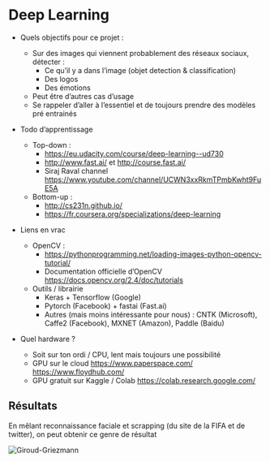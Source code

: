 # Deep Learning



*	Quels objectifs pour ce projet : 
    *	Sur des images qui viennent probablement des réseaux sociaux, détecter : 
        *	Ce qu’il y a dans l’image (objet detection & classification)
        *	Des logos 
        *	Des émotions
    *	Peut être d’autres cas d’usage
    *	Se rappeler d’aller à l’essentiel et de toujours prendre des modèles pré entrainés

*	Todo d’apprentissage 
    *	Top-down : 
        *	https://eu.udacity.com/course/deep-learning--ud730 
        *	http://www.fast.ai/  et http://course.fast.ai/
        *	Siraj Raval channel https://www.youtube.com/channel/UCWN3xxRkmTPmbKwht9FuE5A 
    *	Bottom-up : 
        *	http://cs231n.github.io/ 
        *	https://fr.coursera.org/specializations/deep-learning 

*	Liens en vrac 
    *	OpenCV : 
        *	https://pythonprogramming.net/loading-images-python-opencv-tutorial/ 
        *	Documentation officielle d’OpenCV https://docs.opencv.org/2.4/doc/tutorials 
    *	Outils / librairie 
        *	Keras + Tensorflow (Google)
        *	Pytorch (Facebook) + fastai (Fast.ai)
        *	Autres (mais moins intéressante pour nous) : CNTK (Microsoft), Caffe2 (Facebook), MXNET (Amazon), Paddle (Baidu)

*	Quel hardware ? 
    *	Soit sur ton ordi / CPU, lent mais toujours une possibilité
    *	GPU sur le cloud https://www.paperspace.com/ https://www.floydhub.com/ 
    *	GPU gratuit sur Kaggle / Colab https://colab.research.google.com/ 

## Résultats

En mêlant reconnaissance faciale et scrapping (du site de la FIFA et de twitter), on peut obtenir ce genre de résultat

![Giroud-Griezmann](Giroud_Griezmann.jpg?raw=true)

